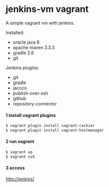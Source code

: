 # jenkins-vm vagrant

A simple vagrant vm with jenkins.

Installed:
- oracle java 8
- apache maven 3.3.3
- gradle 2.6
- git

Jenkins plugins:
- git 
- gradle 
- jacoco 
- publish-over-ssh 
- github 
- repository-connector

#### 1 install vagrant plugins
```sh
$ vagrant plugin install vagrant-cachier
$ vagrant plugin install vagrant-hostmanager
```

#### 2 run vagrant
```sh
$ vagrant up
$ vagrant ssh
```

#### 3 access
[http://jenkins/](http://jenkins/)